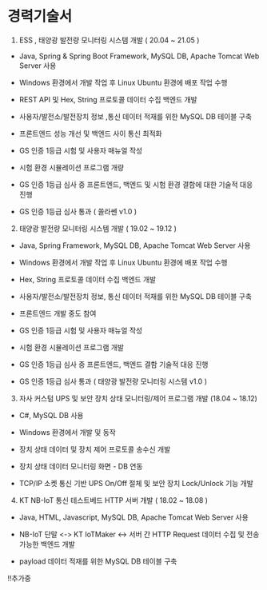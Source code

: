 # 경력기술서

1. ESS , 태양광 발전량 모니터링 시스템 개발 ( 20.04 ~ 21.05 )
  - Java, Spring & Spring Boot Framework, MySQL DB, Apache Tomcat Web Server 사용 
  - Windows 환경에서 개발 작업 후 Linux Ubuntu 환경에 배포 작업 수행

  - REST API 및 Hex, String 프로토콜 데이터 수집 백엔드 개발
  - 사용자/발전소/발전장치 정보 ,통신 데이터 적재를 위한 MySQL DB 테이블 구축
  - 프론트엔드 성능 개선 및 백엔드 사이 통신 최적화
  - GS 인증 1등급 시험 및 사용자 매뉴얼 작성
  - 시험 환경 시뮬레이션 프로그램 개량 
  - GS 인증 1등급 심사 중 프론트엔드, 백엔드 및 시험 환경 결함에 대한 기술적 대응 진행
  - GS 인증 1등급 심사 통과 ( 쏠라쎈 v1.0 )

2. 태양광 발전량 모니터링 시스템 개발 ( 19.02 ~ 19.12 )
  - Java, Spring Framework, MySQL DB, Apache Tomcat Web Server 사용
  - Windows 환경에서 개발 작업 후 Linux Ubuntu 환경에 배포 작업 수행

  - Hex, String 프로토콜 데이터 수집 백엔드 개발
  - 사용자/발전소/발전장치 정보, 통신 데이터 적재를 위한 MySQL DB 테이블 구축
  - 프론트엔드 개발 중도 참여 
  - GS 인증 1등급 시험 및 사용자 매뉴얼 작성
  - 시험 환경 시뮬레이션 프로그램 개발
  - GS 인증 1등급 심사 중 프론트엔드, 백엔드 결함 기술적 대응 진행
  - GS 인증 1등급 심사 통과 ( 태양광 발전량 모니터링 시스템 v1.0 )

3. 자사 커스텀 UPS 및 보안 장치 상태 모니터링/제어 프로그램 개발 (18.04 ~ 18.12) 
  - C#, MySQL DB 사용
  - Windows 환경에서 개발 및 동작

  - 장치 상태 데이터 및 장치 제어 프로토콜 송수신 개발
  - 장치 상태 데이터 모니터링 화면 - DB 연동
  - TCP/IP 소켓 통신 기반 UPS On/Off 절체 및 보안 장치 Lock/Unlock 기능 개발

4. KT NB-IoT 통신 테스트베드 HTTP 서버 개발 ( 18.02 ~ 18.08 )
  - Java, HTML, Javascript, MySQL DB, Apache Tomcat Web Server 사용

  - NB-IoT 단말 <-> KT IoTMaker <-> 서버 간 HTTP Request 데이터 수집 및 전송 가능한 백엔드 개발
  - payload 데이터 적재를 위한 MySQL DB 테이블 구축

!!추가중
